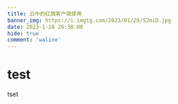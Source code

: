 ```yaml
---
title: 云中的红旗客户端使用
banner_img: https://i.imgtg.com/2023/01/29/S2miD.jpg
date: 2023-1-28 20:30:00
hide: true
comment: 'waline'
---
```

# test
tset